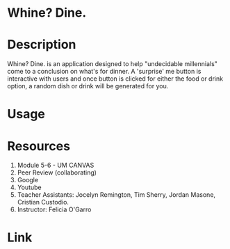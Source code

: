 # Whine? Dine.

# Description

Whine? Dine. is an application designed to help "undecidable millennials" come to a conclusion on what's for dinner. A 'surprise' me button is interactive with users and once button is clicked for either the food or drink option, a random dish or drink will be generated for you.

# Usage

# Resources

1. Module 5-6 - UM CANVAS
2. Peer Review (collaborating)
3. Google
4. Youtube
5. Teacher Assistants: Jocelyn Remington, Tim Sherry, Jordan Masone, Cristian Custodio.
6. Instructor: Felicia O'Garro

# Link
